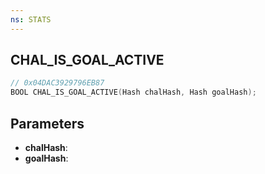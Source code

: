 ```yaml
---
ns: STATS
---
```

## CHAL_IS_GOAL_ACTIVE

```c
// 0x04DAC3929796EB87
BOOL CHAL_IS_GOAL_ACTIVE(Hash chalHash, Hash goalHash);
```

## Parameters
* **chalHash**:
* **goalHash**:

